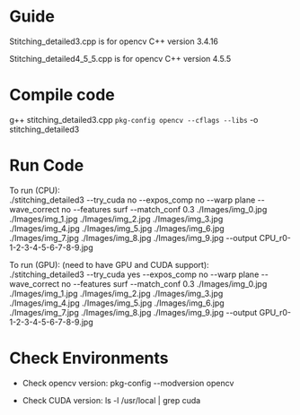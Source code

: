 # Guide
Stitching_detailed3.cpp is for opencv C++ version 3.4.16

Stitching_detailed4_5_5.cpp is for opencv C++ version 4.5.5

# Compile code
g++ stitching_detailed3.cpp `pkg-config opencv --cflags --libs` -o stitching_detailed3

# Run Code
To run (CPU):   
./stitching_detailed3 --try_cuda no --expos_comp no --warp plane --wave_correct no  --features surf --match_conf 0.3 ./Images/img_0.jpg ./Images/img_1.jpg ./Images/img_2.jpg ./Images/img_3.jpg ./Images/img_4.jpg ./Images/img_5.jpg ./Images/img_6.jpg ./Images/img_7.jpg ./Images/img_8.jpg ./Images/img_9.jpg --output CPU_r0-1-2-3-4-5-6-7-8-9.jpg

To run (GPU):   (need to have GPU and CUDA support):   
./stitching_detailed3 --try_cuda yes --expos_comp no --warp plane --wave_correct no  --features surf --match_conf 0.3 ./Images/img_0.jpg ./Images/img_1.jpg ./Images/img_2.jpg ./Images/img_3.jpg ./Images/img_4.jpg ./Images/img_5.jpg ./Images/img_6.jpg ./Images/img_7.jpg ./Images/img_8.jpg ./Images/img_9.jpg --output GPU_r0-1-2-3-4-5-6-7-8-9.jpg

# Check Environments
* Check opencv version: 
pkg-config --modversion opencv

* Check CUDA version: 
ls -l /usr/local | grep cuda
